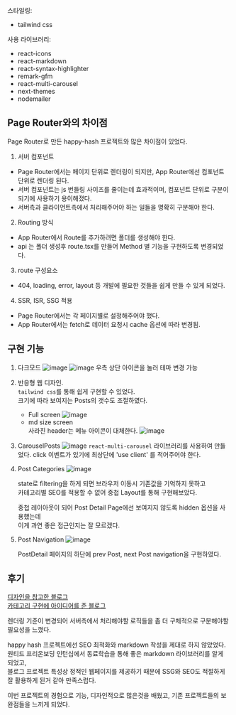 스타일링:

- tailwind css

사용 라이브러리:

- react-icons
- react-markdown
- react-syntax-highlighter
- remark-gfm
- react-multi-carousel
- next-themes
- nodemailer

## Page Router와의 차이점

Page Router로 만든 happy-hash 프로젝트와 많은 차이점이 있었다.

1. 서버 컴포넌트

- Page Router에서는 페이지 단위로 렌더링이 되지만, App Router에선 컴포넌트 단위로 렌더링 된다.
- 서버 컴포넌트는 js 번들링 사이즈를 줄이는데 효과적이며, 컴포넌트 단위로 구분이 되기에 사용하기 용이해졌다.
- 서버측과 클라이언트측에서 처리해주어야 하는 일들을 명확히 구분해야 한다.

2. Routing 방식

- App Router에서 Route를 추가하려면 폴더를 생성해야 한다.
- api 는 폴더 생성후 route.tsx를 만들어 Method 별 기능을 구현하도록 변경되었다.

3. route 구성요소

- 404, loading, error, layout 등 개발에 필요한 것들을 쉽게 만들 수 있게 되었다.

4. SSR, ISR, SSG 적용

- Page Router에서는 각 페이지별로 설정해주어야 했다.
- App Router에서는 fetch로 데이터 요청시 cache 옵션에 따라 변경됨.

## 구현 기능

1. 다크모드
   ![image](/images/blogImages/darkmode-2.png)
   ![image](/images/blogImages/darkmode-1.png)
   우측 상단 아이콘을 눌러 테마 변경 가능

2. 반응형 웹 디자인.  
   `tailwind css`를 통해 쉽게 구현할 수 있었다.  
   크기에 따라 보여지는 Posts의 갯수도 조절하였다.

   - Full screen
     ![image](/images/blogImages/responsive-web-1.png)
   - md size screen  
     사라진 header는 메뉴 아이콘이 대체한다.
     ![image](/images/blogImages/responsive-web-2.png)

3. CarouselPosts
   ![image](/images/blogImages/carousel.png)
   `react-multi-carousel` 라이브러리를 사용하여 만들었다.
   click 이벤트가 있기에 최상단에 'use client' 를 적어주어야 한다.

4. Post Categories
   ![image](/images/blogImages/categories.png)

   state로 filtering을 하게 되면 브라우저 이동시 기존값을 기억하지 못하고  
   카테고리별 SEO를 적용할 수 없어 중첩 Layout를 통해 구현해보았다.

   중첩 레이아웃이 되어 Post Detail Page에선 보여지지 않도록 hidden 옵션을 사용했는데  
   이게 과연 좋은 접근인지는 잘 모르겠다.

5. Post Navigation
   ![image](/images/blogImages/post-navi.png)

   PostDetail 페이지의 하단에 prev Post, next Post navigation을 구현하였다.

## 후기

[디자인을 참고한 블로그](https://www.craftz.dog/)  
[카테고리 구현에 아이디어를 준 블로그](https://www.braydoncoyer.dev/)

렌더링 기준이 변경되어 서버측에서 처리해야할 로직들을 좀 더 구체적으로 구분해야할 필요성을 느꼈다.

happy hash 프로젝트에선 SEO 최적화와 markdown 작성을 제대로 하지 않았었다.  
원티드 프리온보딩 인턴십에서 동료학습을 통해 좋은 markdown 라이브러리를 알게 되었고,  
블로그 프로젝트 특성상 정적인 웹페이지를 제공하기 때문에 SSG와 SEO도 적절하게 잘 활용하게 된거 같아 만족스럽다.

이번 프로젝트의 경험으로 기능, 디자인적으로 많은것을 배웠고, 기존 프로젝트들의 보완점들을 느끼게 되었다.
